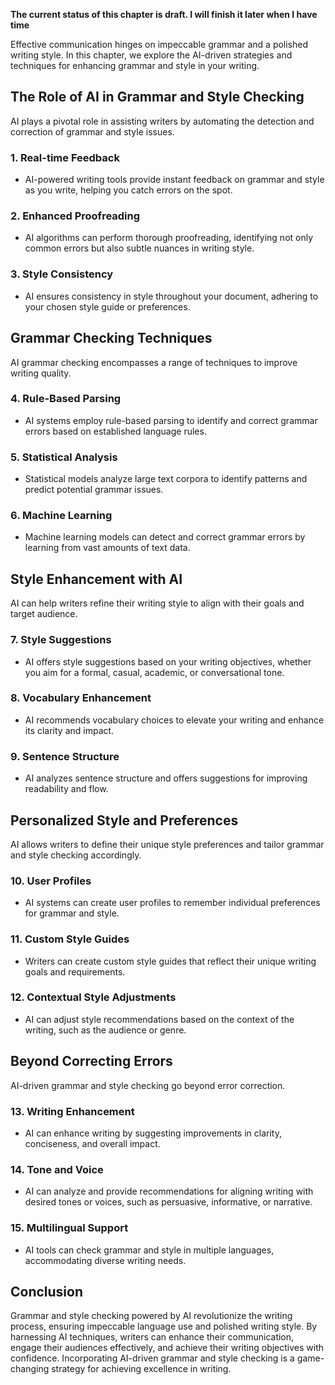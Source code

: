 **The current status of this chapter is draft. I will finish it later when I have time**

Effective communication hinges on impeccable grammar and a polished writing style. In this chapter, we explore the AI-driven strategies and techniques for enhancing grammar and style in your writing.

The Role of AI in Grammar and Style Checking
--------------------------------------------

AI plays a pivotal role in assisting writers by automating the detection and correction of grammar and style issues.

### 1. **Real-time Feedback**

* AI-powered writing tools provide instant feedback on grammar and style as you write, helping you catch errors on the spot.

### 2. **Enhanced Proofreading**

* AI algorithms can perform thorough proofreading, identifying not only common errors but also subtle nuances in writing style.

### 3. **Style Consistency**

* AI ensures consistency in style throughout your document, adhering to your chosen style guide or preferences.

Grammar Checking Techniques
---------------------------

AI grammar checking encompasses a range of techniques to improve writing quality.

### 4. **Rule-Based Parsing**

* AI systems employ rule-based parsing to identify and correct grammar errors based on established language rules.

### 5. **Statistical Analysis**

* Statistical models analyze large text corpora to identify patterns and predict potential grammar issues.

### 6. **Machine Learning**

* Machine learning models can detect and correct grammar errors by learning from vast amounts of text data.

Style Enhancement with AI
-------------------------

AI can help writers refine their writing style to align with their goals and target audience.

### 7. **Style Suggestions**

* AI offers style suggestions based on your writing objectives, whether you aim for a formal, casual, academic, or conversational tone.

### 8. **Vocabulary Enhancement**

* AI recommends vocabulary choices to elevate your writing and enhance its clarity and impact.

### 9. **Sentence Structure**

* AI analyzes sentence structure and offers suggestions for improving readability and flow.

Personalized Style and Preferences
----------------------------------

AI allows writers to define their unique style preferences and tailor grammar and style checking accordingly.

### 10. **User Profiles**

* AI systems can create user profiles to remember individual preferences for grammar and style.

### 11. **Custom Style Guides**

* Writers can create custom style guides that reflect their unique writing goals and requirements.

### 12. **Contextual Style Adjustments**

* AI can adjust style recommendations based on the context of the writing, such as the audience or genre.

Beyond Correcting Errors
------------------------

AI-driven grammar and style checking go beyond error correction.

### 13. **Writing Enhancement**

* AI can enhance writing by suggesting improvements in clarity, conciseness, and overall impact.

### 14. **Tone and Voice**

* AI can analyze and provide recommendations for aligning writing with desired tones or voices, such as persuasive, informative, or narrative.

### 15. **Multilingual Support**

* AI tools can check grammar and style in multiple languages, accommodating diverse writing needs.

Conclusion
----------

Grammar and style checking powered by AI revolutionize the writing process, ensuring impeccable language use and polished writing style. By harnessing AI techniques, writers can enhance their communication, engage their audiences effectively, and achieve their writing objectives with confidence. Incorporating AI-driven grammar and style checking is a game-changing strategy for achieving excellence in writing.
